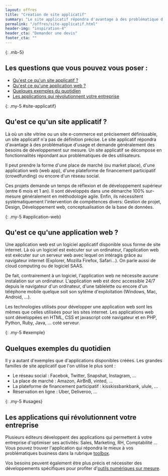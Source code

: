```yaml
---
layout: offres
title: "Création de site applicatif"
summary: "Le site applicatif répondra d'avantage à des problématique d'usage et demande généralement des besoins de développement sur mesure"
permalink: "/offres/site-applicatif.html"
header-img: "inspiration-4"
header_cta: "Demander une devis"
footer_cta: ""
---
```

{: .mb-5}
## Les questions que vous pouvez vous poser :
- [Qu'est ce qu'un site applicatif ?](#site-applicatif)
- [Qu'est ce qu'une application web ?](#application-web)
- [Quelques exemples du quotidien](#exemple)
- [Les applications qui révolutionnent votre entreprise](#usages)

{: .my-5 #site-applicatif}
## Qu'est ce qu'un site applicatif ?

Là où un site vitrine ou un site e-commerce est précisement définissable, un site applicatif n'a pas de définition précise. Le site applicatif répondra d'avantage à des problématique d'usage et demande généralement des besoins de développement sur mesure. Un site applicatif se décompose en fonctionnalités répondant aux problématiques de  des utilisateurs.

Il peut prendre la forme d'une place de marché (ou market place), d'une application web (web app), d'une plateforme de financement participatif (crowdfunding) ou encore d'un réseau social.

Ces projets demande un temps de réflexion et de développement supérieur (entre 6 mois et 1 an). Il sont développés dans une démarche 100% sur-mesure généralement en méthodologie agile. Enfin, ils nécessitent systématiquement l'intervention de compétences divers: Gestion de projet, Design, Développement web, conceptualisation de la base de données.

{: .my-5 #application-web}
## Qu'est ce qu'une application web ?

Une application web est un logiciel applicatif disponible sous forme de site internet. Là où un logiciel est exécuter sur un ordinateur, l'application web est exécuter sur un serveur web avec lequel on intéragis grâce au navigateur internet (Explorer, Mozilla Firefox, Safari…). On parle aussi de cloud computing ou de logiciel SAAS.

De fait, contrairement à un logiciel, l'application web ne nécessite aucune instalation sur un ordinateur. L'application web est donc accessible 24/7 depuis le navigateur d'un ordinateur, d'une tablelette ou encore d'un téléphone mobile quelque soit son sytême d'exploitation (Windows, Mac, Android, ...).

Les technologies utilisés pour développer une application web sont les mêmes que celles utilisées pour les sites internet. Les applications web sont développées en HTML, CSS et javascript coté navigateur et en PHP, Python, Ruby, Java, ... coté serveur.

{: .my-5 #exemple}
## Quelques exemples du quotidien

Il y a autant d'exemples que d'applications disponibles créées. Les grandes familles de site applicatif que l'on utilise le plus sont :

- Le réseau social : Facebok, Twitter, Snapshat, Instagram, ...
- La place de marché : Amazon, AirBnB, vinted, ...
- La plateforme de financement participatif : kisskissbankbank, ulule, ...
- Réservation en ligne : Uber, Deliveroo, ...

{: .my-5 #usages}
## Les applications qui révolutionnent votre entreprise

Plusieurs éditeurs développent des applications qui permettent à votre entreprise d'optimiser ses activités: Sales, Marketing, RH, Comptabilité ... Vous pouvez trouver l'application qui répondra le mieux à vos problématiques business dans la rubrique <a href="{{ site.url }}/toolbox.html">toolbox</a>.

Vos besoins peuvent également être plus précis et nécessiter des développements spécifiques pour profiter d'<a href="{{ site.url }}/work.html">outils numériques sur mesure</a>.